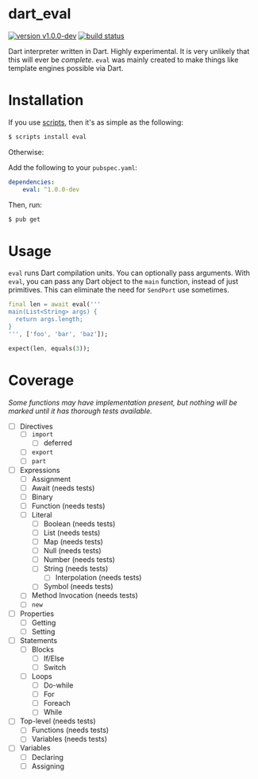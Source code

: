 # dart_eval

[![version v1.0.0-dev](https://img.shields.io/badge/pub-v1.0.0--dev-red.svg)](https://pub.dartlang.org/packages/eval)
[![build status](https://travis-ci.org/thosakwe/dart_eval.svg)](https://travis-ci.org/thosakwe/dart_eval)

Dart interpreter written in Dart. Highly experimental. It is very unlikely that this will ever be *complete*.
`eval` was mainly created to make things like template engines possible via Dart.

# Installation
If you use [scripts](https://github.com/thosakwe/dart_scripts), then it's as simple as the following:

```bash
$ scripts install eval
```

Otherwise:

Add the following to your `pubspec.yaml`:

```yaml
dependencies:
    eval: ^1.0.0-dev
```

Then, run:

```bash
$ pub get
```

# Usage
`eval` runs Dart compilation units. You can optionally pass arguments. With `eval`, you can pass any
Dart object to the `main` function, instead of just primitives. This can eliminate the need for
`SendPort` use sometimes.

```dart
final len = await eval('''
main(List<String> args) {
  return args.length;
}
''', ['foo', 'bar', 'baz']);

expect(len, equals(3));
```

# Coverage
*Some functions may have implementation present, but nothing will be marked
until it has thorough tests available.*

* [ ] Directives
  * [ ] `import`
    * [ ] deferred
  * [ ] `export`
  * [ ] `part`
* [ ] Expressions
  * [ ] Assignment
  * [ ] Await (needs tests)
  * [ ] Binary
  * [ ] Function (needs tests)
  * [ ] Literal
    * [ ] Boolean (needs tests)
    * [ ] List (needs tests)
    * [ ] Map (needs tests)
    * [ ] Null (needs tests)
    * [ ] Number (needs tests)
    * [ ] String (needs tests)
      * [ ] Interpolation (needs tests)
    * [ ] Symbol (needs tests)
  * [ ] Method Invocation (needs tests)
  * [ ] `new`
* [ ] Properties
  * [ ] Getting
  * [ ] Setting
* [ ] Statements
  * [ ] Blocks
    * [ ] If/Else
    * [ ] Switch
  * [ ] Loops
    * [ ] Do-while
    * [ ] For
    * [ ] Foreach
    * [ ] While
* [ ] Top-level (needs tests)
  * [ ] Functions (needs tests)
  * [ ] Variables (needs tests)
* [ ] Variables
  * [ ] Declaring
  * [ ] Assigning